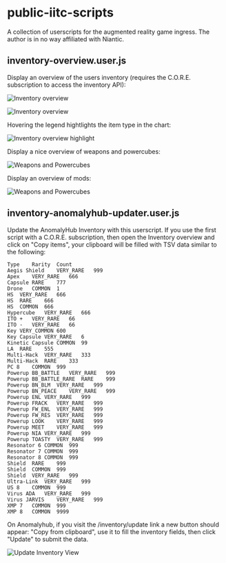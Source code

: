 # public-iitc-scripts

A collection of userscripts for the augmented reality game ingress.
The author is in no way affiliated with Niantic.

## inventory-overview.user.js

Display an overview of the users inventory (requires the C.O.R.E. subscription to access the inventory API):

![Inventory overview](https://github.com/Guschtel/public-iitc-scripts/blob/main/images/inventory-overview/overview_0.png?raw=true)

![Inventory overview](https://github.com/Guschtel/public-iitc-scripts/blob/main/images/inventory-overview/overview_2.png?raw=true)

Hovering the legend hightlights the item type in the chart:

![Inventory overview highlight](https://github.com/Guschtel/public-iitc-scripts/blob/main/images/inventory-overview/overview_1.png?raw=true)

Display a nice overview of weapons and powercubes:

![Weapons and Powercubes](https://github.com/Guschtel/public-iitc-scripts/blob/main/images/inventory-overview/weapons_0.png?raw=true)

Display an overview of mods:

![Weapons and Powercubes](https://github.com/Guschtel/public-iitc-scripts/blob/main/images/inventory-overview/mods_0.png?raw=true)

## inventory-anomalyhub-updater.user.js
Update the AnomalyHub Inventory with this userscript.
If you use the first script with a C.O.R.E. subscription, then open the Inventory overview and click on "Copy items", your clipboard will be filled with TSV data similar to the following:
```
Type	Rarity	Count
Aegis Shield	VERY_RARE	999
Apex	VERY_RARE	666
Capsule	RARE	777
Drone	COMMON	1
HS	VERY_RARE	666
HS	RARE	666
HS	COMMON	666
Hypercube	VERY_RARE	666
ITO +	VERY_RARE	66
ITO -	VERY_RARE	66
Key	VERY_COMMON	600
Key Capsule	VERY_RARE	6
Kinetic Capsule	COMMON	99
LA	RARE	555
Multi-Hack	VERY_RARE	333
Multi-Hack	RARE	333
PC 8	COMMON	999
Powerup BB_BATTLE	VERY_RARE	999
Powerup BB_BATTLE_RARE	RARE	999
Powerup BN_BLM	VERY_RARE	999
Powerup BN_PEACE	VERY_RARE	999
Powerup ENL	VERY_RARE	999
Powerup FRACK	VERY_RARE	999
Powerup FW_ENL	VERY_RARE	999
Powerup FW_RES	VERY_RARE	999
Powerup LOOK	VERY_RARE	999
Powerup MEET	VERY_RARE	999
Powerup NIA	VERY_RARE	999
Powerup TOASTY	VERY_RARE	999
Resonator 6	COMMON	999
Resonator 7	COMMON	999
Resonator 8	COMMON	999
Shield	RARE	999
Shield	COMMON	999
Shield	VERY_RARE	999
Ultra-Link	VERY_RARE	999
US 8	COMMON	999
Virus ADA	VERY_RARE	999
Virus JARVIS	VERY_RARE	999
XMP 7	COMMON	999
XMP 8	COMMON	9999
```

On Anomalyhub, if you visit the /inventory/update link a new button should appear: "Copy from clipboard", use it to fill the inventory fields, then click "Update" to submit the data.

![Update Inventory View](https://github.com/Guschtel/public-iitc-scripts/blob/main/images/images/inventory-anomalyhub-updater/athens-anomaly-update.png?raw=true)